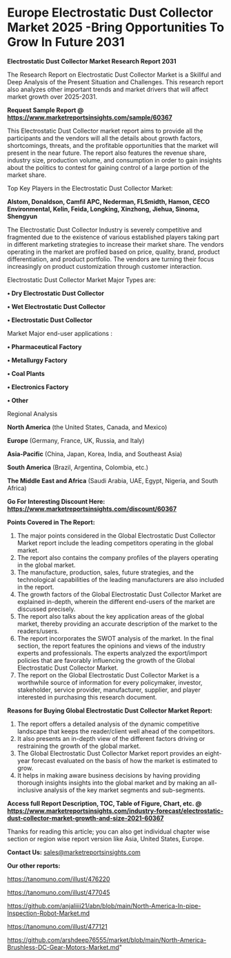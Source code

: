 # Europe Electrostatic Dust Collector Market 2025 -Bring Opportunities To Grow In Future 2031

<strong>Electrostatic Dust Collector Market Research Report 2031</strong>

The Research Report on Electrostatic Dust Collector Market is a Skillful and Deep Analysis of the Present Situation and Challenges. This research report also analyzes other important trends and market drivers that will affect market growth over 2025-2031.

<strong>Request Sample Report @ <a href=https://www.marketreportsinsights.com/sample/60367>https://www.marketreportsinsights.com/sample/60367</a></strong>

This Electrostatic Dust Collector market report aims to provide all the participants and the vendors will all the details about growth factors, shortcomings, threats, and the profitable opportunities that the market will present in the near future. The report also features the revenue share, industry size, production volume, and consumption in order to gain insights about the politics to contest for gaining control of a large portion of the market share.

Top Key Players in the Electrostatic Dust Collector Market:

<strong>Alstom, Donaldson, Camfil APC, Nederman, FLSmidth, Hamon, CECO Environmental, Kelin, Feida, Longking, Xinzhong, Jiehua, Sinoma, Shengyun</strong>

The Electrostatic Dust Collector Industry is severely competitive and fragmented due to the existence of various established players taking part in different marketing strategies to increase their market share. The vendors operating in the market are profiled based on price, quality, brand, product differentiation, and product portfolio. The vendors are turning their focus increasingly on product customization through customer interaction.

Electrostatic Dust Collector Market Major Types are:

<strong>• Dry Electrostatic Dust Collector

• Wet Electrostatic Dust Collector

• Electrostatic Dust Collector</strong>

Market Major end-user applications :

<strong>• Pharmaceutical Factory

• Metallurgy Factory

• Coal Plants

• Electronics Factory

• Other</strong>

Regional Analysis

</u><strong><b>North America</b></strong> (the United States, Canada, and Mexico)

<strong><b>Europe </b></strong>(Germany, France, UK, Russia, and Italy)

<strong><b>Asia-Pacific</b></strong> (China, Japan, Korea, India, and Southeast Asia)

<strong><b>South America</b></strong> (Brazil, Argentina, Colombia, etc.)

<strong><b>The Middle East and Africa</b></strong> (Saudi Arabia, UAE, Egypt, Nigeria, and South Africa)

<strong>Go For Interesting Discount Here: <a href=https://www.marketreportsinsights.com/discount/60367>https://www.marketreportsinsights.com/discount/60367</a></strong>

<strong>Points Covered in The Report:</strong>
<ol>
  <li>The major points considered in the Global Electrostatic Dust Collector Market report include the leading competitors operating in the global market.</li>
  <li>The report also contains the company profiles of the players operating in the global market.</li>
  <li>The manufacture, production, sales, future strategies, and the technological capabilities of the leading manufacturers are also included in the report.</li>
  <li>The growth factors of the Global Electrostatic Dust Collector Market are explained in-depth, wherein the different end-users of the market are discussed precisely.</li>
  <li>The report also talks about the key application areas of the global market, thereby providing an accurate description of the market to the readers/users.</li>
  <li>The report incorporates the SWOT analysis of the market. In the final section, the report features the opinions and views of the industry experts and professionals. The experts analyzed the export/import policies that are favorably influencing the growth of the Global Electrostatic Dust Collector Market.</li>
  <li>The report on the Global Electrostatic Dust Collector Market is a worthwhile source of information for every policymaker, investor, stakeholder, service provider, manufacturer, supplier, and player interested in purchasing this research document.</li>
</ol>
<strong>Reasons for Buying Global Electrostatic Dust Collector Market Report:</strong>

<ol>
  <li>The report offers a detailed analysis of the dynamic competitive landscape that keeps the reader/client well ahead of the competitors.</li>
  <li>It also presents an in-depth view of the different factors driving or restraining the growth of the global market.</li>
  <li>The Global Electrostatic Dust Collector Market report provides an eight-year forecast evaluated on the basis of how the market is estimated to grow.</li>
  <li>It helps in making aware business decisions by having providing thorough insights insights into the global market and by making an all-inclusive analysis of the key market segments and sub-segments.</li>
</ol>
<strong>Access full Report Description, TOC, Table of Figure, Chart, etc. @ <a href=https://www.marketreportsinsights.com/industry-forecast/electrostatic-dust-collector-market-growth-and-size-2021-60367>https://www.marketreportsinsights.com/industry-forecast/electrostatic-dust-collector-market-growth-and-size-2021-60367</a></strong>


Thanks for reading this article; you can also get individual chapter wise section or region wise report version like Asia, United States, Europe.

<strong>Contact Us:</strong>
sales@marketreportsinsights.com

<strong>Our other reports:</strong>

<a href=https://tanomuno.com/illust/476220>https://tanomuno.com/illust/476220</a>

<a href=https://tanomuno.com/illust/477045>https://tanomuno.com/illust/477045</a>

<a href=https://github.com/anjaliiii21/abn/blob/main/North-America-In-pipe-Inspection-Robot-Market.md>https://github.com/anjaliiii21/abn/blob/main/North-America-In-pipe-Inspection-Robot-Market.md</a>

<a href=https://tanomuno.com/illust/477121>https://tanomuno.com/illust/477121</a>

<a href=https://github.com/arshdeep76555/market/blob/main/North-America-Brushless-DC-Gear-Motors-Market.md>https://github.com/arshdeep76555/market/blob/main/North-America-Brushless-DC-Gear-Motors-Market.md</a>"
